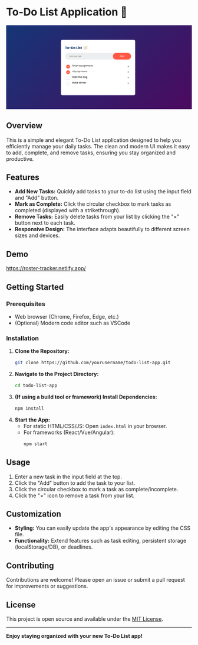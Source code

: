 # To-Do List Application 📝

![App Screenshot](to-do.png)

## Overview

This is a simple and elegant To-Do List application designed to help you efficiently manage your daily tasks. The clean and modern UI makes it easy to add, complete, and remove tasks, ensuring you stay organized and productive.

## Features

- **Add New Tasks:** Quickly add tasks to your to-do list using the input field and "Add" button.
- **Mark as Complete:** Click the circular checkbox to mark tasks as completed (displayed with a strikethrough).
- **Remove Tasks:** Easily delete tasks from your list by clicking the "×" button next to each task.
- **Responsive Design:** The interface adapts beautifully to different screen sizes and devices.

## Demo

https://roster-tracker.netlify.app/

## Getting Started

### Prerequisites

- Web browser (Chrome, Firefox, Edge, etc.)
- (Optional) Modern code editor such as VSCode

### Installation

1. **Clone the Repository:**
   ```bash
   git clone https://github.com/yourusername/todo-list-app.git
   ```
2. **Navigate to the Project Directory:**
   ```bash
   cd todo-list-app
   ```
3. **(If using a build tool or framework) Install Dependencies:**
   ```bash
   npm install
   ```
4. **Start the App:**
   - For static HTML/CSS/JS: Open `index.html` in your browser.
   - For frameworks (React/Vue/Angular): 
     ```bash
     npm start
     ```

## Usage

1. Enter a new task in the input field at the top.
2. Click the "Add" button to add the task to your list.
3. Click the circular checkbox to mark a task as complete/incomplete.
4. Click the "×" icon to remove a task from your list.

## Customization

- **Styling:** You can easily update the app's appearance by editing the CSS file.
- **Functionality:** Extend features such as task editing, persistent storage (localStorage/DB), or deadlines.

## Contributing

Contributions are welcome! Please open an issue or submit a pull request for improvements or suggestions.

## License

This project is open source and available under the [MIT License](LICENSE).

---

**Enjoy staying organized with your new To-Do List app!**
